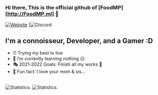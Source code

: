 ### Hi there, This is the official github of [FoodMP][http://FoodMP.ml] 👋 

[![Website](https://img.shields.io/website?label=foodmp.ml&style=for-the-badge&url=http%3A%2F%2Ffoodmp.ml)](http://foodmp.ml)
[![Discord](https://img.shields.io/discord/937109909466652762?label=FoodMP&logo=Discord&logoColor=%235865F2&style=for-the-badge)

## I'm a connoisseur, Developer, and a Gamer :D

- ⏰ Trying my best to live
- 🎴 I’m currently learning nothing 😐
- 🎭 2021-2022 Goals: Finish all my works 🙂
- 🎉 Fun fact: I love your mom & sis...

<br />

  <img align="center" src="https://github-readme-stats.vercel.app/api?username=FoodMP&show_icons=true&include_all_commits=true&show_icons=true&title_color=fff&icon_color=f0f0f0&text_color=f0f0f0&bg_color=151b22&hide_border=true" alt="Statistics." />
  <img align="center" src="https://github-readme-stats.vercel.app/api/top-langs/?username=FoodMP&show_icons=true&show_icons=true&title_color=&icon_color=f0f0f0&text_color=f0f0f0&bg_color=151b22&hide_border=true" alt="Statistics." />

<br />
